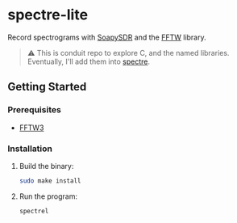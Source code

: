 # spectre-lite
Record spectrograms with [SoapySDR](https://github.com/pothosware/SoapySDR) and the [FFTW](https://www.fftw.org/) library.

> :warning: This is conduit repo to explore C, and the named libraries. Eventually, I'll add them into [spectre](https://github.com/jcfitzpatrick12/spectre).

## Getting Started

### Prerequisites

- [FFTW3](https://www.fftw.org/)

### Installation

1. Build the binary:
   ```bash
   sudo make install
   ```

2. Run the program:
   ```bash
   spectrel
   ```